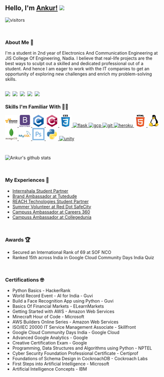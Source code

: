 ## Hello, I'm [Ankur!](https://ankur02sarkar.github.io/site)  <img src="https://cdn.discordapp.com/emojis/558719629967491094.gif" height="35px">
![visitors](https://visitor-badge.laobi.icu/badge?page_id=ankur02sarkar)

<br />

### About Me 🐉
   I'm a student in 2nd year of Electronics And Communication Engineering
   at JIS College Of Engineering, Nadia. I believe that real-life projects
   are the best ways to sculpt out a skilled and dedicated
   professional out of a student. And hence I am eager to work with the IT
   companies to get an opportunity of exploring new challenges and enrich
   my problem-solving skills.

</br>

<a href="https://www.linkedin.com/in/ankur-sarkar">
  <img align="left" width="24px" src="https://i.ibb.co/drvwWtB/Linkedin.png"  />
</a>
<a href="mailto:sarkarrohonankur@gmail.com">
  <img align="left" width="24px" src="https://i.ibb.co/bPCr08L/Email.png"  />
</a>
<a href="https://www.hackerrank.com/God_Slayer">
  <img align="left" width="24px" src="https://i.ibb.co/6WCLSb2/Hacker-Rank.png"  />
</a>
<a href="https://www.hackerearth.com/@God_Slayer">
  <img align="left" width="24px" src="https://i.ibb.co/kGQCpVC/hackerearth.png"  />
</a>
<a href="https://www.codechef.com/users/ankur02sarkar">
  <img align="left" width="24px" src="https://i.ibb.co/9Yr67f9/CodeChef.png"  />
</a>

<br/>

### Skills I'm Familiar With 👨‍💻
<p align="left"> <a href="https://aws.amazon.com" target="_blank"> <img src="https://raw.githubusercontent.com/devicons/devicon/master/icons/amazonwebservices/amazonwebservices-original-wordmark.svg" alt="aws" width="40" height="40"/> </a> <a href="https://getbootstrap.com" target="_blank"> <img src="https://raw.githubusercontent.com/devicons/devicon/master/icons/bootstrap/bootstrap-plain-wordmark.svg" alt="bootstrap" width="40" height="40"/> </a> <a href="https://www.cprogramming.com/" target="_blank"> <img src="https://raw.githubusercontent.com/devicons/devicon/master/icons/c/c-original.svg" alt="c" width="40" height="40"/> </a> <a href="https://www.w3schools.com/cpp/" target="_blank"> <img src="https://raw.githubusercontent.com/devicons/devicon/master/icons/cplusplus/cplusplus-original.svg" alt="cplusplus" width="40" height="40"/> </a> <a href="https://www.w3schools.com/css/" target="_blank"> <img src="https://raw.githubusercontent.com/devicons/devicon/master/icons/css3/css3-original-wordmark.svg" alt="css3" width="40" height="40"/> </a> <a href="https://flask.palletsprojects.com/" target="_blank"> <img src="https://www.vectorlogo.zone/logos/pocoo_flask/pocoo_flask-icon.svg" alt="flask" width="40" height="40"/> </a> <a href="https://cloud.google.com" target="_blank"> <img src="https://www.vectorlogo.zone/logos/google_cloud/google_cloud-icon.svg" alt="gcp" width="40" height="40"/> </a> <a href="https://git-scm.com/" target="_blank"> <img src="https://www.vectorlogo.zone/logos/git-scm/git-scm-icon.svg" alt="git" width="40" height="40"/> </a> <a href="https://heroku.com" target="_blank"> <img src="https://www.vectorlogo.zone/logos/heroku/heroku-icon.svg" alt="heroku" width="40" height="40"/> </a> <a href="https://www.w3.org/html/" target="_blank"> <img src="https://raw.githubusercontent.com/devicons/devicon/master/icons/html5/html5-original-wordmark.svg" alt="html5" width="40" height="40"/> </a> <a href="https://www.linux.org/" target="_blank"> <img src="https://raw.githubusercontent.com/devicons/devicon/master/icons/linux/linux-original.svg" alt="linux" width="40" height="40"/> </a> <a href="https://www.mongodb.com/" target="_blank"> <img src="https://raw.githubusercontent.com/devicons/devicon/master/icons/mongodb/mongodb-original-wordmark.svg" alt="mongodb" width="40" height="40"/> </a> <a href="https://www.mysql.com/" target="_blank"> <img src="https://raw.githubusercontent.com/devicons/devicon/master/icons/mysql/mysql-original-wordmark.svg" alt="mysql" width="40" height="40"/> </a> <a href="https://www.photoshop.com/en" target="_blank"> <img src="https://raw.githubusercontent.com/devicons/devicon/master/icons/photoshop/photoshop-line.svg" alt="photoshop" width="40" height="40"/> </a> <a href="https://www.python.org" target="_blank"> <img src="https://raw.githubusercontent.com/devicons/devicon/master/icons/python/python-original.svg" alt="python" width="40" height="40"/> </a> <a href="https://unity.com/" target="_blank"> <img src="https://www.vectorlogo.zone/logos/unity3d/unity3d-icon.svg" alt="unity" width="40" height="40"/> </a> </p>

<br/>

![Ankur's github stats](https://github-readme-stats.vercel.app/api?username=ankur02sarkar&show_icons=true&hide_border=true)

<br />

### My Experiences 🙌
- [Internshala Student Partner](https://www.cncf.io/people/ambassadors/)
- [Brand Ambassador at Tutedude](https://www.cncf.io/people/ambassadors/)
- [REACH Technologies Student Partner](https://www.cncf.io/people/ambassadors/)
- [Summer Volunteer at Red Dot SafeCity](https://www.cncf.io/people/ambassadors/)
- [Campuss Ambassador at Careers 360](https://www.cncf.io/people/ambassadors/)
- [Campuss Ambassador at Collegedunia](https://www.cncf.io/people/ambassadors/)

<br />

### Awards 🏆
- Secured an International Rank of 69 at SOF NCO 
- Ranked 15th across India in Google Cloud Community Days India Quiz

<br />

### Certifications 🤓
- Python Basics - HackerRank
- World Record Event - AI for India - Guvi
- Build a Face Recognition App using Python - Guvi
- Basics Of Financial Markets - ELearnMarkets
- Getting Started with AWS - Amazon Web Services
- Minecraft Hour of Code - Microsoft
- AWS Builders Online Series - Amazon Web Services
- ISO/IEC 20000 IT Service Management Associate - Skillfront
- Google Cloud Community Days India - Google Cloud
- Advanced Google Analytics - Google
- Creative Certification Exam - Google
- Programming, Data Structures and Algorithms using Python - NPTEL
- Cyber Security Foundation Professional Certificate - Certiprof
- Foundations of Schema Design in CockroachDB - Cockroach Labs
- First Steps into Artificial Intelligence - Microsoft
- Artificial Intelligence Concepts - IBM
